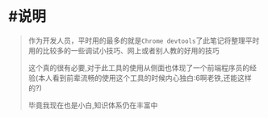 # #说明

> 作为开发人员，平时用的最多的就是`Chrome devtools`了此笔记将整理平时用的比较多的一些调试小技巧、网上或者别人教的好用的技巧
>
> 这个真的很有必要,对于此工具的使用从侧面也体现了一个前端程序员的经验(本人看到前辈流畅的使用这个工具的时候内心独白:6啊老铁,还能这样的?)
>
> 毕竟我现在也是小白,知识体系仍在丰富中

